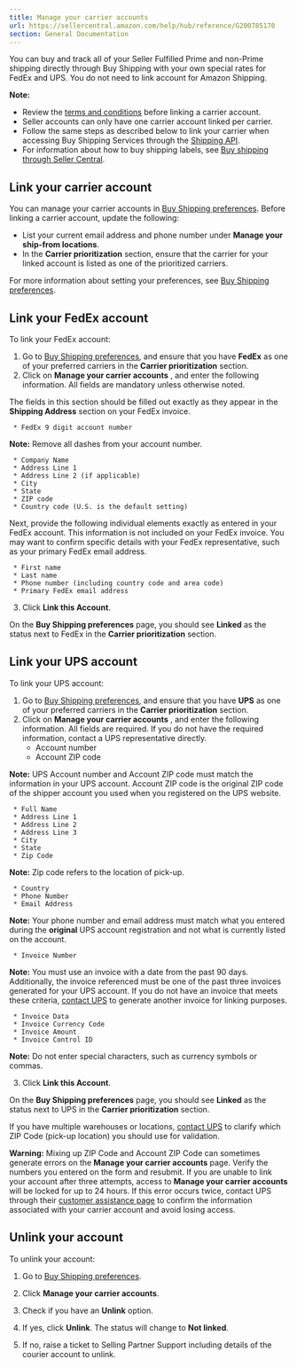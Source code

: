 ```yaml
---
title: Manage your carrier accounts
url: https://sellercentral.amazon.com/help/hub/reference/G200785170
section: General Documentation
---
```


You can buy and track all of your Seller Fulfilled Prime and non-Prime
shipping directly through Buy Shipping with your own special rates for FedEx
and UPS. You do not need to link account for Amazon Shipping.

**Note:**

  * Review the [terms and conditions](/gp/help/200672320) before linking a carrier account.
  * Seller accounts can only have one carrier account linked per carrier.
  * Follow the same steps as described below to link your carrier when accessing Buy Shipping Services through the [Shipping API](/gp/help/201950090).
  * For information about how to buy shipping labels, see [Buy shipping through Seller Central](/gp/help/200202280).

## Link your carrier account

You can manage your carrier accounts in [Buy Shipping
preferences](/sbr/buyShippingPreferences#buy_shipping_preferences). Before
linking a carrier account, update the following:

  * List your current email address and phone number under **Manage your ship-from locations**.
  * In the **Carrier prioritization** section, ensure that the carrier for your linked account is listed as one of the prioritized carriers.

For more information about setting your preferences, see [Buy Shipping
preferences](/gp/help/202086070).

## Link your FedEx account

To link your FedEx account:  

  1. Go to [Buy Shipping preferences](/sbr/buyShippingPreferences), and ensure that you have **FedEx** as one of your preferred carriers in the **Carrier prioritization** section.
  2. Click on **Manage your carrier accounts** , and enter the following information. All fields are mandatory unless otherwise noted.

The fields in this section should be filled out exactly as they appear in the
**Shipping Address** section on your FedEx invoice.

     * FedEx 9 digit account number

**Note:** Remove all dashes from your account number.

     * Company Name
     * Address Line 1
     * Address Line 2 (if applicable)
     * City
     * State
     * ZIP code
     * Country code (U.S. is the default setting)

Next, provide the following individual elements exactly as entered in your
FedEx account. This information is not included on your FedEx invoice. You may
want to confirm specific details with your FedEx representative, such as your
primary FedEx email address.

     * First name
     * Last name
     * Phone number (including country code and area code)
     * Primary FedEx email address
  3. Click **Link this Account**.

On the **Buy Shipping preferences** page, you should see **Linked** as the
status next to FedEx in the **Carrier prioritization** section.

## Link your UPS account

To link your UPS account:  

  1. Go to [Buy Shipping preferences](/sbr/buyShippingPreferences#buy_shipping_preferences), and ensure that you have **UPS** as one of your preferred carriers in the **Carrier prioritization** section.
  2. Click on **Manage your carrier accounts** , and enter the following information. All fields are required. If you do not have the required information, contact a UPS representative directly.
     * Account number
     * Account ZIP code

**Note:** UPS Account number and Account ZIP code must match the information
in your UPS account. Account ZIP code is the original ZIP code of the shipper
account you used when you registered on the UPS website.

     * Full Name
     * Address Line 1
     * Address Line 2
     * Address Line 3
     * City
     * State
     * Zip Code

**Note:** Zip code refers to the location of pick-up.

     * Country
     * Phone Number
     * Email Address

**Note:** Your phone number and email address must match what you entered
during the **original** UPS account registration and not what is currently
listed on the account.

     * Invoice Number

**Note:** You must use an invoice with a date from the past 90 days.
Additionally, the invoice referenced must be one of the past three invoices
generated for your UPS account. If you do not have an invoice that meets these
criteria, [contact UPS](https://www.ups.com/us/en/help-center/contact.page) to
generate another invoice for linking purposes.

     * Invoice Data
     * Invoice Currency Code
     * Invoice Amount
     * Invoice Control ID

**Note:** Do not enter special characters, such as currency symbols or commas.

  3. Click **Link this Account**.

On the **Buy Shipping preferences** page, you should see **Linked** as the
status next to UPS in the **Carrier prioritization** section.

If you have multiple warehouses or locations, [contact
UPS](https://www.ups.com/us/en/help-center/contact.page) to clarify which ZIP
Code (pick-up location) you should use for validation.

**Warning:** Mixing up ZIP Code and Account ZIP Code can sometimes generate
errors on the **Manage your carrier accounts** page. Verify the numbers you
entered on the form and resubmit. If you are unable to link your account after
three attempts, access to **Manage your carrier accounts** will be locked for
up to 24 hours. If this error occurs twice, contact UPS through their
[customer assistance page](https://www.ups.com/us/en/help-center/contact.page)
to confirm the information associated with your carrier account and avoid
losing access.

##  Unlink your account

To unlink your account:

  1. Go to [Buy Shipping preferences](/sbr/buyShippingPreferences).

  2. Click **Manage your carrier accounts**.

  3. Check if you have an **Unlink** option.

  4. If yes, click **Unlink**. The status will change to **Not linked**.

  5. If no, raise a ticket to Selling Partner Support including details of the courier account to unlink.


